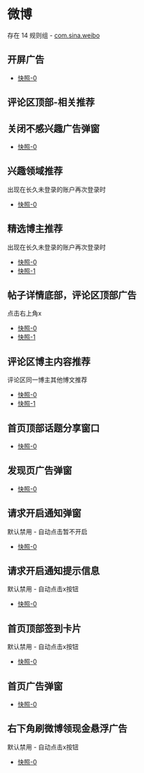 # 微博

存在 14 规则组 - [com.sina.weibo](/src/apps/com.sina.weibo.ts)

## 开屏广告

- [快照-0](https://gkd-kit.songe.li/import/12782355)

## 评论区顶部-相关推荐

## 关闭不感兴趣广告弹窗

- [快照-0](https://gkd-kit.gitee.io/import/12672985)

## 兴趣领域推荐

出现在长久未登录的账户再次登录时

- [快照-0](https://gkd-kit.songe.li/import/12531405)

## 精选博主推荐

出现在长久未登录的账户再次登录时

- [快照-0](https://gkd-kit.songe.li/import/12531433)
- [快照-1](https://gkd-kit.songe.li/import/12531434)

## 帖子详情底部，评论区顶部广告

点击右上角x

- [快照-0](https://gkd-kit.gitee.io/import/12673043)
- [快照-1](https://gkd-kit.gitee.io/import/12673051)

## 评论区博主内容推荐

评论区同一博主其他博文推荐

- [快照-0](https://gkd-kit.gitee.io/import/12674511)
- [快照-1](https://gkd-kit.gitee.io/import/12674498)

## 首页顶部话题分享窗口

- [快照-0](https://gkd-kit.gitee.io/import/12705972)

## 发现页广告弹窗

- [快照-0](https://gkd-kit.gitee.io/import/12705974)

## 请求开启通知弹窗

默认禁用 - 自动点击暂不开启

- [快照-0](https://gkd-kit.gitee.io/import/12705979)

## 请求开启通知提示信息

默认禁用 - 自动点击x按钮

- [快照-0](https://gkd-kit.gitee.io/import/12705986)

## 首页顶部签到卡片

默认禁用 - 自动点击x按钮

- [快照-0](https://gkd-kit.songe.li/import/12749876)

## 首页广告弹窗

- [快照-0](https://gkd-kit.songe.li/import/12750090)

## 右下角刷微博领现金悬浮广告

默认禁用 - 自动点击x按钮

- [快照-0](https://gkd-kit.songe.li/import/12750118)
